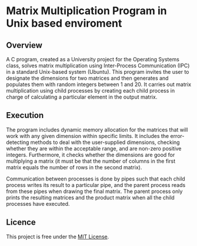 # Matrix Multiplication Program in Unix based enviroment

## Overview
A C program, created as a University project for the Operating Systems class, solves matrix multiplication using Inter-Process Communication (IPC) in a standard Unix-based system (Ubuntu).
This program invites the user to designate the dimensions for two matrices and then generates and populates them with random integers between 1 and 20. It carries out matrix multiplication using child processes
by creating each child process in charge of calculating a particular element in the output matrix.

## Execution
The program includes dynamic memory allocation for the matrices that will work with any given dimension within specific limits. It includes the error-detecting methods to deal with the user-supplied dimensions, checking whether they are 
within the acceptable range, and are non-zero positive integers. Furthermore, it checks whether the dimensions are good for multiplying a matrix (it must be that the number of columns in the first matrix equals the number of rows in the second matrix).

Communication between processes is done by pipes such that each child process writes its result to a particular pipe, and the parent process reads from these pipes when drawing the final matrix. The parent process only prints the resulting matrices 
and the product matrix when all the child processes have executed.

## Licence 
This project is free under the [MIT License](https://github.com/NikolaosGazis/Matrix-Multiplication-In-Unix/tree/main?tab=MIT-1-ov-file).
